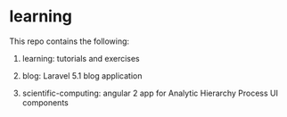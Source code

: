 # learning

This repo contains the following:

1) learning: tutorials and exercises

2) blog: Laravel 5.1 blog application

3) scientific-computing: angular 2 app for Analytic Hierarchy Process UI components

